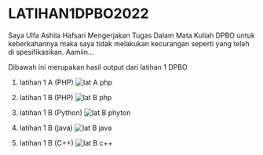 # LATIHAN1DPBO2022
Saya Ulfa Ashila Hafsari Mengerjakan Tugas Dalam Mata Kuliah DPBO untuk keberkahannya maka saya tidak melakukan kecurangan seperti yang telah di spesifikasikan. Aamiin...


Dibawah ini merupakan hasil output dari latihan 1 DPBO

1. latihan 1 A (PHP)
![lat A php](https://user-images.githubusercontent.com/99659380/153897590-20bb9b36-2db9-4f0d-bfde-71dc2e08fb6e.png)

2. latihan 1 B (PHP)
![lat B php](https://user-images.githubusercontent.com/99659380/153897641-e2b1d312-ebac-413d-9ab2-494e73a3bdfe.png)

3. latihan 1 B (Python)
![lat B phyton](https://user-images.githubusercontent.com/99659380/153897651-2d830b0d-ae3a-4a14-90a2-2f643bf824df.png)

4. latihan 1 B (java)
![lat B java](https://user-images.githubusercontent.com/99659380/153897694-bf0e77cf-e918-4965-875b-149f878d9124.png)

5. latihan 1 B (C++)
![lat B c++](https://user-images.githubusercontent.com/99659380/153897702-777dff4d-89ac-4f35-aa08-b0ed3bbf1ba7.png)
